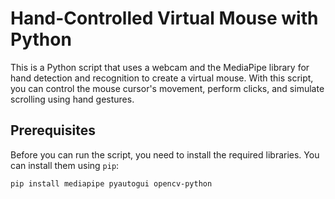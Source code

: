 # Hand-Controlled Virtual Mouse with Python

This is a Python script that uses a webcam and the MediaPipe library for hand detection and recognition to create a virtual mouse. With this script, you can control the mouse cursor's movement, perform clicks, and simulate scrolling using hand gestures.

## Prerequisites

Before you can run the script, you need to install the required libraries. You can install them using `pip`:

```bash
pip install mediapipe pyautogui opencv-python
